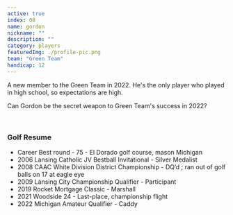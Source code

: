 ```yaml
---
active: true
index: 08
name: gordon
nickname: ""
description: ""
category: players
featuredImg: ./profile-pic.png
team: "Green Team"
handicap: 12
---
```


A new member to the Green Team in 2022. He's the only player who played
in high school, so expectations are high.

Can Gordon be the secret weapon to Green Team's success in 2022?

<br/>

<h3 className="h4">Golf Resume</h3>

- Career Best round - 75 - El Dorado golf course, mason Michigan
- 2006 Lansing Catholic JV Bestball Invitational - Silver Medalist
- 2008 CAAC White Division District Championship - DQ’d ; ran out of golf balls on 17 at eagle eye 
- 2009 Lansing City Championship Qualifier - Participant 
- 2019 Rocket Mortgage Classic - Marshall 
- 2021 Woodside 24 - Last-place, championship flight 
- 2022 Michigan Amateur Qualifier - Caddy 